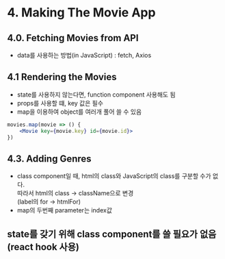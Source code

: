 # 4. Making The Movie App

## 4.0. Fetching Movies from API
- data를 사용하는 방법(in JavaScript) : fetch, Axios

## 4.1 Rendering the Movies
- state를 사용하지 않는다면, function component 사용해도 됨
- props를 사용할 떄, key 값은 필수 
- map을 이용하여 object를 여러개 풀어 쓸 수 있음
```jsx
movies.map(movie => () {
    <Movie key={movie.key} id={movie.id}>
})
```

## 4.3. Adding Genres
- class component일 때, html의 class와 JavaScript의 class를 구분할 수가 없다.  
따라서 html의 class -> className으로 변경  
(label의 for -> htmlFor)
- map의 두번째 parameter는 index값


## state를 갖기 위해 class component를 쓸 필요가 없음 (react hook 사용)
